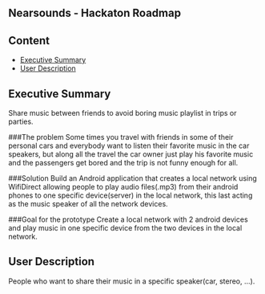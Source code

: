 ## Nearsounds - Hackaton Roadmap

## Content
- [Executive Summary](#executive-summary)
- [User Description](#user-description)

## Executive Summary
Share music between friends to avoid boring music playlist in trips or parties.

###The problem
Some times you travel with friends in some of their personal cars and everybody want to listen their favorite music in the car speakers, but along all the travel the car owner just play his favorite music and the passengers get bored and the trip is not funny enough for all.

###Solution
Build an Android application that creates a local network using WifiDirect allowing people to play audio files(.mp3) from their android phones to one specific device(server) in the local network, this last acting as the music speaker of all the network devices.

###Goal for the prototype
Create a local network with 2 android devices and play music in one specific device from the two devices in the local network.

## User Description
People who want to share their music in a specific speaker(car, stereo, ...).
